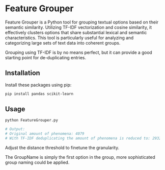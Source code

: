 # Feature Grouper

Feature Grouper is a Python tool for grouping textual options based on their semantic similarity. Utilizing TF-IDF vectorization and cosine similarity, it effectively clusters options that share substantial lexical and semantic characteristics. This tool is particularly useful for analyzing and categorizing large sets of text data into coherent groups.

Grouping using TF-IDF is by no means perfect, but it can provide a good starting point for de-duplicating entries.

## Installation

Install these packages using pip:

```bash
pip install pandas scikit-learn
```

## Usage

```bash
python FeatureGrouper.py

# Output:
# Original amount of phenomena: 4079
# With TF-IDF deduplicating the amount of phenomena is reduced to: 2932
```
Adjust the distance threshold to finetune the granularity. 

The GroupName is simply the first option in the group, more sophisticated group naming could be applied.
